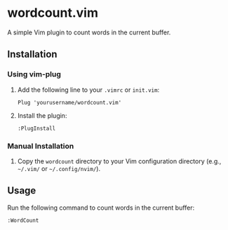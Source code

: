 # wordcount.vim

A simple Vim plugin to count words in the current buffer.

## Installation

### Using vim-plug

1. Add the following line to your `.vimrc` or `init.vim`:

    ```vim
    Plug 'yourusername/wordcount.vim'
    ```

2. Install the plugin:

    ```vim
    :PlugInstall
    ```

### Manual Installation

1. Copy the `wordcount` directory to your Vim configuration directory (e.g., `~/.vim/` or `~/.config/nvim/`).

## Usage

Run the following command to count words in the current buffer:

    :WordCount

